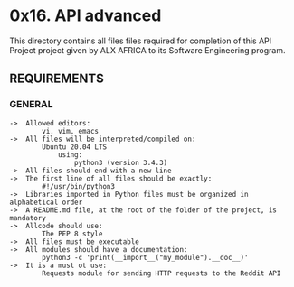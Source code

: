 # 0x16. API advanced

This directory contains all files files required for completion of this API Project project given by ALX AFRICA to its Software Engineering program.

## REQUIREMENTS

### GENERAL

	->	Allowed editors:
			vi, vim, emacs
	->	All files will be interpreted/compiled on:
			Ubuntu 20.04 LTS
				using:
					python3 (version 3.4.3)
	->	All files should end with a new line
	->	The first line of all files should be exactly:
			#!/usr/bin/python3
	->	Libraries imported in Python files must be organized in alphabetical order
	->	A README.md file, at the root of the folder of the project, is mandatory
	->	Allcode should use:
			The PEP 8 style
	->	All files must be executable
	->	All modules should have a documentation:
			python3 -c 'print(__import__("my_module").__doc__)'
	->	It is a must ot use:
			Requests module for sending HTTP requests to the Reddit API
